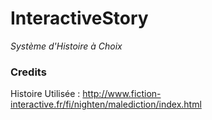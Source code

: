 # InteractiveStory
*Système d'Histoire à Choix*

### Credits

  Histoire Utilisée : http://www.fiction-interactive.fr/fi/nighten/malediction/index.html
